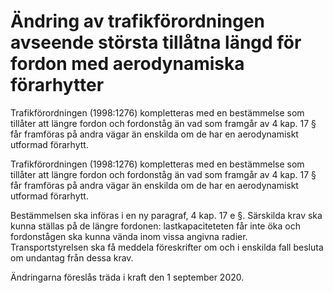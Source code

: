 # Ändring av trafikförordningen avseende största tillåtna längd för fordon med aerodynamiska förarhytter

Trafikförordningen (1998:1276) kompletteras med en bestämmelse som tillåter att längre fordon och fordonståg än vad som framgår av 4 kap. 17 § får framföras på andra vägar än enskilda om de har en aerodynamiskt utformad förarhytt.

Trafikförordningen (1998:1276) kompletteras med en bestämmelse som tillåter att längre fordon och fordonståg än vad som framgår av 4 kap. 17 § får framföras på andra vägar än enskilda om de har en aerodynamiskt utformad förarhytt.

Bestämmelsen ska införas i en ny paragraf, 4 kap. 17 e §. Särskilda krav ska kunna ställas på de längre fordonen: lastkapaciteteten får inte öka och fordonstågen ska kunna vända inom vissa angivna radier. Transportstyrelsen ska få meddela föreskrifter om och i enskilda fall besluta om undantag från dessa krav.

Ändringarna föreslås träda i kraft den 1 september 2020.
